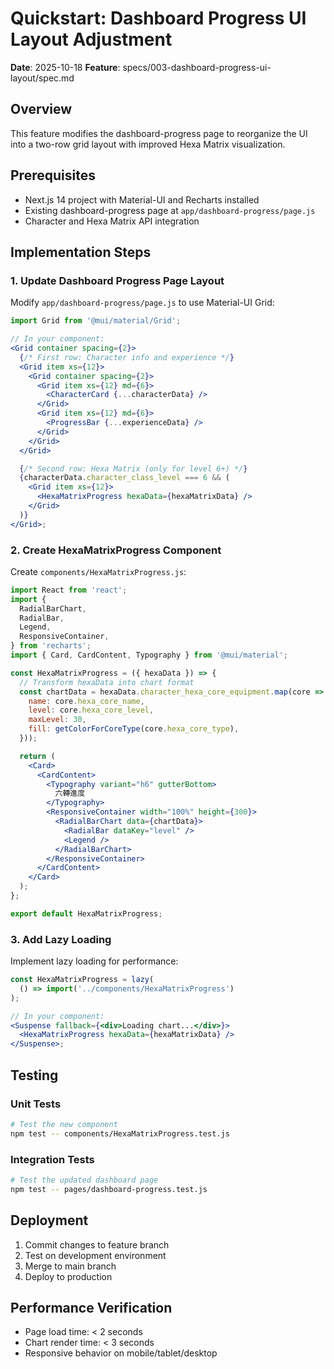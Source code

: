 # Quickstart: Dashboard Progress UI Layout Adjustment

**Date**: 2025-10-18
**Feature**: specs/003-dashboard-progress-ui-layout/spec.md

## Overview

This feature modifies the dashboard-progress page to reorganize the UI into a two-row grid layout with improved Hexa Matrix visualization.

## Prerequisites

- Next.js 14 project with Material-UI and Recharts installed
- Existing dashboard-progress page at `app/dashboard-progress/page.js`
- Character and Hexa Matrix API integration

## Implementation Steps

### 1. Update Dashboard Progress Page Layout

Modify `app/dashboard-progress/page.js` to use Material-UI Grid:

```jsx
import Grid from '@mui/material/Grid';

// In your component:
<Grid container spacing={2}>
  {/* First row: Character info and experience */}
  <Grid item xs={12}>
    <Grid container spacing={2}>
      <Grid item xs={12} md={6}>
        <CharacterCard {...characterData} />
      </Grid>
      <Grid item xs={12} md={6}>
        <ProgressBar {...experienceData} />
      </Grid>
    </Grid>
  </Grid>

  {/* Second row: Hexa Matrix (only for level 6+) */}
  {characterData.character_class_level === 6 && (
    <Grid item xs={12}>
      <HexaMatrixProgress hexaData={hexaMatrixData} />
    </Grid>
  )}
</Grid>;
```

### 2. Create HexaMatrixProgress Component

Create `components/HexaMatrixProgress.js`:

```jsx
import React from 'react';
import {
  RadialBarChart,
  RadialBar,
  Legend,
  ResponsiveContainer,
} from 'recharts';
import { Card, CardContent, Typography } from '@mui/material';

const HexaMatrixProgress = ({ hexaData }) => {
  // Transform hexaData into chart format
  const chartData = hexaData.character_hexa_core_equipment.map(core => ({
    name: core.hexa_core_name,
    level: core.hexa_core_level,
    maxLevel: 30,
    fill: getColorForCoreType(core.hexa_core_type),
  }));

  return (
    <Card>
      <CardContent>
        <Typography variant="h6" gutterBottom>
          六轉進度
        </Typography>
        <ResponsiveContainer width="100%" height={300}>
          <RadialBarChart data={chartData}>
            <RadialBar dataKey="level" />
            <Legend />
          </RadialBarChart>
        </ResponsiveContainer>
      </CardContent>
    </Card>
  );
};

export default HexaMatrixProgress;
```

### 3. Add Lazy Loading

Implement lazy loading for performance:

```jsx
const HexaMatrixProgress = lazy(
  () => import('../components/HexaMatrixProgress')
);

// In your component:
<Suspense fallback={<div>Loading chart...</div>}>
  <HexaMatrixProgress hexaData={hexaMatrixData} />
</Suspense>;
```

## Testing

### Unit Tests

```bash
# Test the new component
npm test -- components/HexaMatrixProgress.test.js
```

### Integration Tests

```bash
# Test the updated dashboard page
npm test -- pages/dashboard-progress.test.js
```

## Deployment

1. Commit changes to feature branch
2. Test on development environment
3. Merge to main branch
4. Deploy to production

## Performance Verification

- Page load time: < 2 seconds
- Chart render time: < 3 seconds
- Responsive behavior on mobile/tablet/desktop
